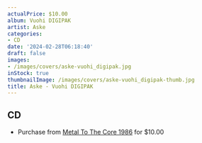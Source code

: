 ```yaml
---
actualPrice: $10.00
album: Vuohi DIGIPAK
artist: Aske
categories:
- CD
date: '2024-02-28T06:18:40'
draft: false
images:
- /images/covers/aske-vuohi_digipak.jpg
inStock: true
thumbnailImage: /images/covers/aske-vuohi_digipak-thumb.jpg
title: Aske - Vuohi DIGIPAK
---
```


## CD
* Purchase from [Metal To The Core 1986](https://metaltothecore1986.com/shop/aske-vuohi-digipak-cd/) for $10.00
